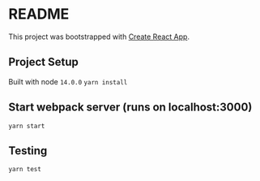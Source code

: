 # README
This project was bootstrapped with [Create React App](https://github.com/facebook/create-react-app).

## Project Setup
Built with node `14.0.0`
`yarn install`

## Start webpack server (runs on localhost:3000)
`yarn start`

## Testing
`yarn test`
